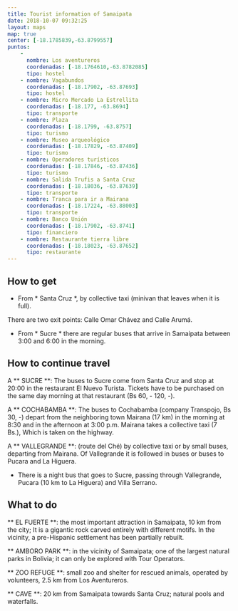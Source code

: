 ```yaml
---
title: Tourist information of Samaipata
date: 2018-10-07 09:32:25
layout: maps
map: true
center: [-18.1785839,-63.8799557]
puntos:
    -
      nombre: Los aventureros
      coordenadas: [-18.1764610,-63.8782085]
      tipo: hostel
    - nombre: Vagabundos
      coordenadas: [-18.17902, -63.87693]
      tipo: hostel
    - nombre: Micro Mercado La Estrellita
      coordenadas: [-18.177, -63.8694]
      tipo: transporte
    - nombre: Plaza
      coordenadas: [-18.1799, -63.8757]
      tipo: turismo
    - nombre: Museo arqueológico
      coordenadas: [-18.17829, -63.87409]
      tipo: turismo
    - nombre: Operadores turísticos
      coordenadas: [-18.17846, -63.87436]
      tipo: turismo
    - nombre: Salida Trufis a Santa Cruz
      coordenadas: [-18.18036, -63.87639]
      tipo: transporte
    - nombre: Tranca para ir a Mairana
      coordenadas: [-18.17224, -63.88003]
      tipo: transporte
    - nombre: Banco Unión
      coordenadas: [-18.17902, -63.8741]
      tipo: financiero
    - nombre: Restaurante tierra libre
      coordenadas: [-18.18023, -63.87652]
      tipo: restaurante      
---
```

## How to get
 - From * Santa Cruz *, by collective taxi (minivan that leaves when it is full).

  There are two exit points: Calle Omar Chávez and Calle Arumá.

 - From * Sucre * there are regular buses that arrive in Samaipata between 3:00 and 6:00 in the morning.

## How to continue travel

A ** SUCRE **: The buses to Sucre come from Santa Cruz and stop at 20:00 in the restaurant El Nuevo Turista. Tickets have to be purchased on the same day morning at that restaurant (Bs 60, - 120, -).

A ** COCHABAMBA **: The buses to Cochabamba (company Transpojo, Bs 30, -) depart from the neighboring town Mairana (17 km) in the morning at 8:30 and in the afternoon at 3:00 p.m. Mairana takes a collective taxi (7 Bs.), Which is taken on the highway.

A ** VALLEGRANDE **: (route del Ché) by collective taxi or by small buses, departing from Mairana. Of Vallegrande it is followed in buses or buses to Pucara and La Higuera.

 - There is a night bus that goes to Sucre, passing through Vallegrande, Pucara (10 km to La Higuera) and Villa Serrano.

## What to do

** EL FUERTE **: the most important attraction in Samaipata, 10 km from the city; It is a gigantic rock carved entirely with different motifs. In the vicinity, a pre-Hispanic settlement has been partially rebuilt.

** AMBORO PARK **: in the vicinity of Samaipata; one of the largest natural parks in Bolivia; it can only be explored with Tour Operators.

** ZOO REFUGE **: small zoo and shelter for rescued animals, operated by volunteers, 2.5 km from Los Aventureros.

** CAVE **: 20 km from Samaipata towards Santa Cruz; natural pools and waterfalls.
